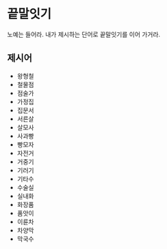 # 끝말잇기

노예는 들어라. 내가 제시하는 단어로 끝말잇기를 이어 가거라.



## 제시어

* 왕형철
* 철물점
* 점술가
* 가정집
* 집문서
* 서른살
* 살모사
* 사과빵
* 빵모자
* 자전거
* 거중기
* 기러기
* 기타수
* 수술실
* 실내화
* 화장품
* 품앗이
* 이륜차
* 차양막
* 막국수


